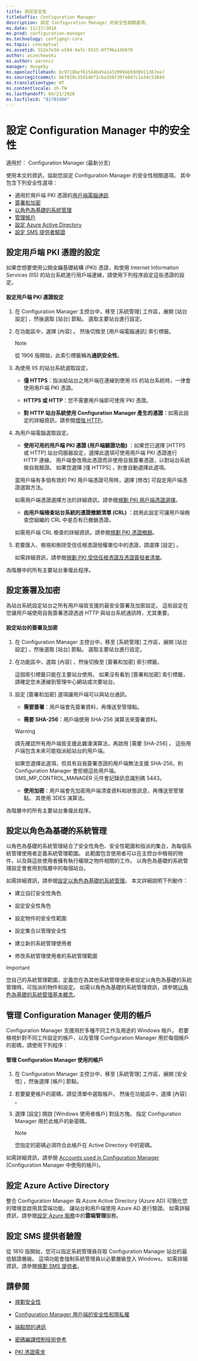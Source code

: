 ```yaml
---
title: 設定安全性
titleSuffix: Configuration Manager
description: 設定 Configuration Manager 的安全性相關選項。
ms.date: 11/27/2018
ms.prod: configuration-manager
ms.technology: configmgr-core
ms.topic: conceptual
ms.assetid: 552e7e3d-e584-4a7c-9155-0f796a14b678
author: aczechowski
ms.author: aaroncz
manager: dougeby
ms.openlocfilehash: bc9718bef61544b45a1432099ebb9d0911367ea7
ms.sourcegitcommit: bbf820c35414bf2cba356f30fe047c1a34c5384d
ms.translationtype: HT
ms.contentlocale: zh-TW
ms.lasthandoff: 04/21/2020
ms.locfileid: "81701406"
---
```

# <a name="configure-security-in-configuration-manager"></a>設定 Configuration Manager 中的安全性

適用於：  Configuration Manager (最新分支)

使用本文的資訊，協助您設定 Configuration Manager 的安全性相關選項。 其中包含下列安全性選項：
- 適用於用戶端 PKI 憑證的[用戶端電腦通訊](#BKMK_ConfigureClientPKI)  
- [簽署和加密](#BKMK_ConfigureSigningEncryption)  
- [以角色為基礎的系統管理](#BKMK_ConfigureRBA)  
- [管理帳戶](#BKMK_ManageAccounts)  
- [設定 Azure Active Directory](#bkmk_azuread)  
- [設定 SMS 提供者驗證](#bkmk_auth)  



##  <a name="configure-settings-for-client-pki-certificates"></a><a name="BKMK_ConfigureClientPKI"></a> 設定用戶端 PKI 憑證的設定  

如果您想要使用公開金鑰基礎結構 (PKI) 憑證，和使用 Internet Information Services (IIS) 的站台系統進行用戶端連線，請使用下列程序設定這些憑證的設定。  

#### <a name="to-configure-client-pki-certificate-settings"></a>設定用戶端 PKI 憑證設定  

1.  在 Configuration Manager 主控台中，移至 [系統管理]  工作區，展開 [站台設定]  ，然後選取 [站台]  節點。 選取主要站台進行設定。  

2.  在功能區中，選擇 [內容]  。 然後切換至 [用戶端電腦通訊]  索引標籤。  

    > [!Note]
    > 從 1906 版開始，此索引標籤稱為**通訊安全性**。<!-- SCCMDocs#1645 -->  

3.  為使用 IIS 的站台系統選取設定。  

    - **僅 HTTPS**：指派給站台之用戶端在連線到使用 IIS 的站台系統時，一律會使用用戶端 PKI 憑證。  

    - **HTTPS 或 HTTP**：您不需要用戶端即可使用 PKI 憑證。  

    - **對 HTTP 站台系統使用 Configuration Manager 產生的憑證**：如需此設定的詳細資訊，請參閱[增強 HTTP](../hierarchy/enhanced-http.md)。  

4.  為用戶端電腦選取設定。  

    - **使用可用的用戶端 PKI 憑證 (用戶端驗證功能)** ：如果您已選擇 [HTTPS 或 HTTP]  站台伺服器設定，選擇此選項可使用用戶端 PKI 憑證進行 HTTP 連線。 用戶端會改用此憑證而非使用自我簽署憑證，以對站台系統做自我驗證。 如果您選擇 [僅 HTTPS]  ，則會自動選擇此選項。  

    當用戶端有多個有效的 PKI 用戶端憑證可用時，選擇 [修改]  可設定用戶端憑證選取方法。  

    如需用戶端憑證選擇方法的詳細資訊，請參閱[規劃 PKI 用戶端憑證選擇](plan-for-security.md#BKMK_PlanningForClientCertificateSelection)。  

    - **由用戶端檢查站台系統的憑證撤銷清單 (CRL)** ：啟用此設定可讓用戶端檢查您組織的 CRL 中是否有已撤銷憑證。  

    如需用戶端 CRL 檢查的詳細資訊，請參閱[規劃 PKI 憑證撤銷](plan-for-security.md#BKMK_PlanningForCRLs)。  

5.  若要匯入、檢視和刪除受信任根憑證授權單位中的憑證，請選擇 [設定]  。  

    如需詳細資訊，請參閱[規劃 PKI 受信任根憑證及憑證簽發者清單](plan-for-security.md#BKMK_PlanningForRootCAs)。  


為階層中的所有主要站台重複此程序。  



##  <a name="configure-signing-and-encryption"></a><a name="BKMK_ConfigureSigningEncryption"></a> 設定簽署及加密  

為站台系統設定站台之所有用戶端皆支援的最安全簽署及加密設定。 這些設定在您讓用戶端使用自我簽署憑證透過 HTTP 與站台系統通訊時，尤其重要。  

#### <a name="to-configure-signing-and-encryption-for-a-site"></a>設定站台的簽署及加密  

1.  在 Configuration Manager 主控台中，移至 [系統管理]  工作區，展開 [站台設定]  ，然後選取 [站台]  節點。 選取主要站台進行設定。  

2.  在功能區中，選取 [內容]  ，然後切換至 [簽署和加密]  索引標籤。  

    這個索引標籤只能在主要站台使用。 如果沒有看到 [簽署和加密]  索引標籤，請確定您未連線到管理中心網站或次要站台。  

3.  設定 [簽署和加密] 選項讓用戶端可以與站台通訊。  

    - **需要簽署**：用戶端會先簽署資料，再傳送至管理點。  

    - **需要 SHA-256**：用戶端使用 SHA-256 演算法來簽署資料。  

    > [!WARNING]  
    >  請先確認所有用戶端皆支援此雜湊演算法，再啟用 [需要 SHA-256]  。 這些用戶端包含未來可能指派給站台的用戶端。  
    >   
    >  如果您選擇此選項，但具有自我簽署憑證的用戶端無法支援 SHA-256，則 Configuration Manager 會拒絕這些用戶端。 SMS_MP_CONTROL_MANAGER 元件會記錄訊息識別碼 5443。  

    - **使用加密**：用戶端會先加密用戶端清查資料和狀態訊息，再傳送至管理點。 其使用 3DES 演算法。  

為階層中的所有主要站台重複此程序。  



##  <a name="configure-role-based-administration"></a><a name="BKMK_ConfigureRBA"></a> 設定以角色為基礎的系統管理  

以角色為基礎的系統管理結合了安全性角色、安全性範圍和指派的集合，為每個系統管理使用者定義系統管理範圍。 此範圍包含使用者可以在主控台中檢視的物件，以及與這些使用者擁有執行權限之物件相關的工作。 以角色為基礎的系統管理設定會套用到階層中的每個站台。  

如需詳細資訊，請參閱[設定以角色為基礎的系統管理](../../servers/deploy/configure/configure-role-based-administration.md)。 本文詳細說明下列動作：  

- 建立自訂安全性角色  

- 設定安全性角色  

- 設定物件的安全性範圍  

- 設定集合以管理安全性  

- 建立新的系統管理使用者  

- 修改系統管理使用者的系統管理範圍  

> [!IMPORTANT]  
>  您自己的系統管理範圍，定義您在為其他系統管理使用者設定以角色為基礎的系統管理時，可指派的物件和設定。 如需以角色為基礎的系統管理資訊，請參閱[以角色為基礎的系統管理基本概念](../../understand/fundamentals-of-role-based-administration.md)。  



##  <a name="manage-accounts-that-configuration-manager-uses"></a><a name="BKMK_ManageAccounts"></a> 管理 Configuration Manager 使用的帳戶  

Configuration Manager 支援用於多種不同工作及用途的 Windows 帳戶。 若要檢視針對不同工作設定的帳戶，以及管理 Configuration Manager 用於每個帳戶的密碼，請使用下列程序：  

#### <a name="to-manage-accounts-that-configuration-manager-uses"></a>管理 Configuration Manager 使用的帳戶  

1.  在 Configuration Manager 主控台中，移至 [系統管理]  工作區，展開 [安全性]  ，然後選擇 [帳戶]  節點。  

2.  若要變更帳戶的密碼，請從清單中選取帳戶。 然後在功能區中，選擇 [內容]  。  

3.  選擇 [設定]  開啟 [Windows 使用者帳戶]  對話方塊。 指定 Configuration Manager 用於此帳戶的新密碼。  

    > [!NOTE]  
    >  您指定的密碼必須符合此帳戶在 Active Directory 中的密碼。  

如需詳細資訊，請參閱 [Accounts used in Configuration Manager](../hierarchy/accounts.md) (Configuration Manager 中使用的帳戶)。



##  <a name="configure-azure-active-directory"></a><a name="bkmk_azuread"></a> 設定 Azure Active Directory

整合 Configuration Manager 與 Azure Active Directory (Azure AD) 可簡化您的環境並啟用其雲端功能。 讓站台和用戶端使用 Azure AD 進行驗證。 如需詳細資訊，請參閱[設定 Azure 服務](../../servers/deploy/configure/azure-services-wizard.md)中的**雲端管理**服務。



## <a name="configure-sms-provider-authentication"></a><a name="bkmk_auth"></a> 設定 SMS 提供者驗證

從 1810 版開始，您可以指定系統管理員存取 Configuration Manager 站台的最低驗證層級。 這項功能會強制系統管理員以必要層級登入 Windows。 如需詳細資訊，請參閱[規劃 SMS 提供者](../hierarchy/plan-for-the-sms-provider.md#bkmk_auth)。 <!--1357013-->  



## <a name="see-also"></a>請參閱

- [規劃安全性](plan-for-security.md)  

- [Configuration Manager 用戶端的安全性和隱私權](../../clients/deploy/plan/security-and-privacy-for-clients.md)  

- [端點間的通訊](../hierarchy/communications-between-endpoints.md)  

- [密碼編譯控制技術參考](cryptographic-controls-technical-reference.md)  

- [PKI 憑證需求](../network/pki-certificate-requirements.md)  

